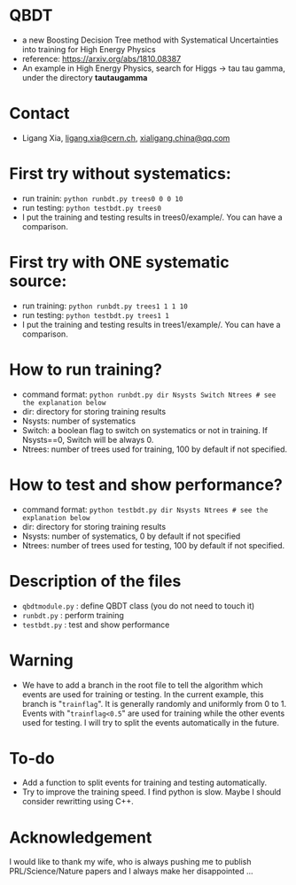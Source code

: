 # QBDT
- a new Boosting Decision Tree method with Systematical Uncertainties into training for High Energy Physics
- reference: https://arxiv.org/abs/1810.08387
- An example in High Energy Physics, search for Higgs -> tau tau gamma, under the directory **tautaugamma**

# Contact
- Ligang Xia, ligang.xia@cern.ch, xialigang.china@qq.com

# First try without systematics:
- run trainin: `python runbdt.py trees0 0 0 10`
- run testing: `python testbdt.py trees0` 
- I put the training and testing results in trees0/example/. You can have a comparison.


# First try with ONE systematic source:
- run training: `python runbdt.py trees1 1 1 10`
- run testing: `python testbdt.py trees1 1`
- I put the training and testing results in trees1/example/. You can have a comparison.

# How to run training?
- command format: `python runbdt.py dir Nsysts Switch Ntrees # see the explanation below`
- dir: directory for storing training results
- Nsysts: number of systematics 
- Switch: a boolean flag to switch on systematics or not in training. If Nsysts==0, Switch will be always 0.
- Ntrees: number of trees used for training, 100 by default if not specified.

# How to test and show performance?
- command format: `python testbdt.py dir Nsysts Ntrees # see the explanation below`
- dir: directory for storing training results
- Nsysts: number of systematics, 0 by default if not specified
- Ntrees: number of trees used for testing, 100 by default if not specified.

# Description of the files
- `qbdtmodule.py` : define QBDT class (you do not need to touch it)
- `runbdt.py` : perform training
- `testbdt.py` : test and show performance

# Warning
- We have to add a branch in the root file to tell the algorithm which events are used for training or testing. In the current example, this branch is "`trainflag`". It is generally randomly and uniformly from 0 to 1. Events with "`trainflag<0.5`" are used for training while the other events used for testing. I will try to split the events automatically in the future.

# To-do
- Add a function to split events for training and testing automatically.
- Try to improve the training speed. I find python is slow. Maybe I should consider rewritting using C++.

# Acknowledgement
I would like to thank my wife, who is always pushing me to publish PRL/Science/Nature papers and I always make her disappointed ...

